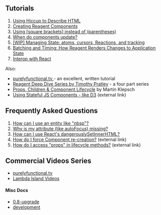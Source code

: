 
## Tutorials

1. [Using Hiccup to Describe HTML](/docs/UsingHiccupToDescribeHTML.md)
2. [Creating Reagent Components](/docs/CreatingReagentComponents.md)
3. [Using [square brackets] instead of (parentheses)](/docs/UsingSquareBracketsInsteadOfParens.md)
4. [When do components update?](/docs/WhenDoComponentsUpdate.md)
5. [[WIP] Managing State: atoms, cursors, Reactions, and tracking](/docs/ManagingState.md)
6. [Batching and Timing: How Reagent Renders Changes to Application State](/docs/BatchingAndTiming.md)
7. [Interop with React](/docs/InteropWithReact.md)

Also:
  * [purelyfunctional.tv ](https://purelyfunctional.tv/guide/reagent/) - an excellent, written tutorial
  * [Reagent Deep Dive Series by Timothy Pratley](http://timothypratley.blogspot.com.au/p/p.html) - a four part series
  * [Props, Children & Component Lifecycle](https://www.martinklepsch.org/posts/props-children-and-component-lifecycle-in-reagent.html) by Martin Klepsch
  * [Using Stateful JS Components - like D3](https://github.com/Day8/re-frame/blob/master/docs/Using-Stateful-JS-Components.md)  (external link)
  
## Frequently Asked Questions

1. [How can I use an entity like "nbsp"?](FAQ/UsingAnEntity.md)
2. [Why is my attribute (like autoFocus) missing?](FAQ/MyAttributesAreMissing.md)
3. [How can I use React's dangerouslySetInnerHTML?](FAQ/dangerouslySetInnerHTML.md)
3. [How do I force Component re-creation?](https://groups.google.com/forum/#!topic/reagent-project/tNY4gzk7TUY) (external link)
4. [How do I access "props" in lifecycle methods?](http://nils-blum-oeste.net/clojurescripts-reagent-using-props-in-lifecycle-hooks/)  (external link)

## Commercial Videos Series

  * [purelyfunctional.tv ](https://purelyfunctional.tv/guide/reagent/)
  * [Lambda Island Videos](https://lambdaisland.com/collections/react-reagent-re-frame)

#### Misc Docs

 - [0.8-upgrade](/docs/0.8-upgrade.md)
 - [development](/docs/development.md)
